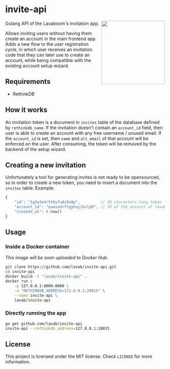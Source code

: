 # invite-api

<img src="https://mail.lavaboom.com/img/Lavaboom-logo.svg" align="right" width="200px" />

Golang API of the Lavaboom's invitation app.

Allows inviting users without having them create an account in the main
frontend app. Adds a new flow to the user registration cycle, in which user
receives an invitation code that they can later use to create an account, while
being compatible with the existing account setup wizard.

## Requirements

 - RethinkDB

## How it works

An invitation token is a document in `invites` table of the database defined by
`rethinkdb_name`. If the invitation doesn't contain an `account_id` field, then
user is able to create an account with any free username / unused email. If the
`account_id` is set, then `name` and `alt_email` of that account will be
enforced on the user. After consuming, the token will be removed by the backend
of the setup wizard.

## Creating a new invitation

Unfortunately a tool for generating invites is not ready to be opensourced, so
in order to create a new token, you need to insert a document into the
`invites` table. Example:

```javascript
{
    "id": "1q2w3e4r5t6y7u8i9o0p",         // 20 characters-long token
    "account_id": "qawsedrftgyhujikolp0", // ID of the account of lavab/api
    "created_at": r.now()
}
```

## Usage

### Inside a Docker container

*This image will be soon uploaded to Docker Hub.*

```bash
git clone https://github.com/lavab/invite-api.git
cd invite-api
docker build -t "lavab/invite-api" .
docker run \
    -p 127.0.0.1:8000:8000 \
    -e "RETHINKDB_ADDRESS=172.8.0.1:28015" \
    --name invite-api \
    lavab/invite-api
```

### Directly running the app

```bash
go get github.com/lavab/invite-api
invite-api --rethinkdb_address=127.0.0.1:28015
```

## License

This project is licensed under the MIT license. Check `LICENSE` for more
information.